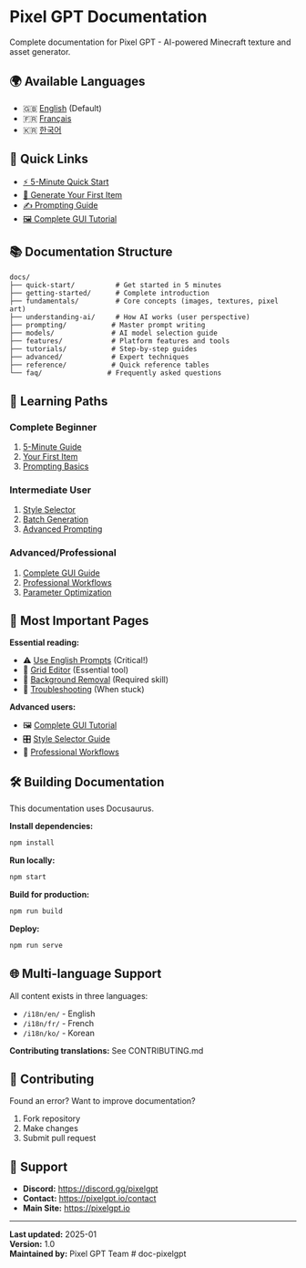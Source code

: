 # Pixel GPT Documentation

Complete documentation for Pixel GPT - AI-powered Minecraft texture and asset generator.

## 🌍 Available Languages

- 🇬🇧 [English](./i18n/en/) (Default)
- 🇫🇷 [Français](./i18n/fr/)
- 🇰🇷 [한국어](./i18n/ko/)

## 🚀 Quick Links

- [⚡ 5-Minute Quick Start](./quick-start/5-minute-guide.md)
- [🎨 Generate Your First Item](./quick-start/generate-first-item.md)
- [✍️ Prompting Guide](./prompting/index.md)
- [🖼️ Complete GUI Tutorial](./tutorials/gui-creation/gui-complete-guide.md)

## 📚 Documentation Structure

```
docs/
├── quick-start/          # Get started in 5 minutes
├── getting-started/      # Complete introduction
├── fundamentals/         # Core concepts (images, textures, pixel art)
├── understanding-ai/     # How AI works (user perspective)
├── prompting/           # Master prompt writing
├── models/              # AI model selection guide
├── features/            # Platform features and tools
├── tutorials/           # Step-by-step guides
├── advanced/            # Expert techniques
├── reference/           # Quick reference tables
└── faq/                # Frequently asked questions
```

## 🎯 Learning Paths

### Complete Beginner
1. [5-Minute Guide](./quick-start/5-minute-guide.md)
2. [Your First Item](./tutorials/minecraft-items/your-first-item.md)
3. [Prompting Basics](./prompting/prompting-basics/)

### Intermediate User
1. [Style Selector](./features/style-selector/style-selector-overview.md)
2. [Batch Generation](./features/batch-generation/batch-overview.md)
3. [Advanced Prompting](./prompting/advanced-prompting/)

### Advanced/Professional
1. [Complete GUI Guide](./tutorials/gui-creation/gui-complete-guide.md)
2. [Professional Workflows](./advanced/professional-techniques/professional-workflows.md)
3. [Parameter Optimization](./advanced/parameter-optimization/understanding-parameters.md)

## 📖 Most Important Pages

**Essential reading:**
- ⚠️ [Use English Prompts](./prompting/effective-prompting/use-english.md) (Critical!)
- 🎯 [Grid Editor](./features/image-tools/image-grid-editor.md) (Essential tool)
- 🎨 [Background Removal](./quick-start/remove-background-quick.md) (Required skill)
- 🔧 [Troubleshooting](./quick-start/troubleshooting-quick.md) (When stuck)

**Advanced users:**
- 🖼️ [Complete GUI Tutorial](./tutorials/gui-creation/gui-complete-guide.md)
- 🎛️ [Style Selector Guide](./features/style-selector/style-selector-overview.md)
- 💼 [Professional Workflows](./advanced/professional-techniques/professional-workflows.md)

## 🛠️ Building Documentation

This documentation uses Docusaurus.

**Install dependencies:**
```bash
npm install
```

**Run locally:**
```bash
npm start
```

**Build for production:**
```bash
npm run build
```

**Deploy:**
```bash
npm run serve
```

## 🌐 Multi-language Support

All content exists in three languages:
- `/i18n/en/` - English
- `/i18n/fr/` - French
- `/i18n/ko/` - Korean

**Contributing translations:** See CONTRIBUTING.md

## 📝 Contributing

Found an error? Want to improve documentation?

1. Fork repository
2. Make changes
3. Submit pull request

## 📧 Support

- **Discord:** https://discord.gg/pixelgpt
- **Contact:** https://pixelgpt.io/contact
- **Main Site:** https://pixelgpt.io

---

**Last updated:** 2025-01  
**Version:** 1.0  
**Maintained by:** Pixel GPT Team
#   d o c - p i x e l g p t  
 